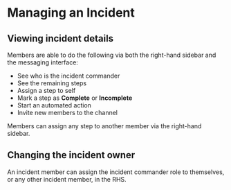 # Managing an Incident

## Viewing incident details

Members are able to do the following via both the right-hand sidebar and the messaging interface:
- See who is the incident commander
- See the remaining steps
- Assign a step to self
- Mark a step as **Complete** or **Incomplete**
- Start an automated action
- Invite new members to the channel


Members can assign any step to another member via the right-hand sidebar.

## Changing the incident owner

An incident member can assign the incident commander role to themselves, or any other incident member, in the RHS.

